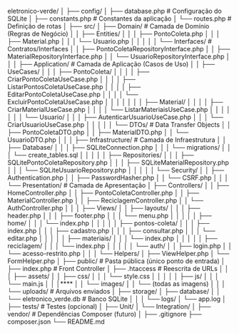 eletronico-verde/
│
├── config/
│   ├── database.php          # Configuração do SQLite
│   ├── constants.php          # Constantes da aplicação
│   └── routes.php             # Definição de rotas
│
├── src/
│   ├── Domain/                # Camada de Domínio (Regras de Negócio)
│   │   ├── Entities/
│   │   │   ├── PontoColeta.php
│   │   │   ├── Material.php
│   │   │   └── Usuario.php
│   │   │
│   │   └── Interfaces/        # Contratos/Interfaces
│   │       ├── PontoColetaRepositoryInterface.php
│   │       ├── MaterialRepositoryInterface.php
│   │       └── UsuarioRepositoryInterface.php
│   │
│   ├── Application/           # Camada de Aplicação (Casos de Uso)
│   │   ├── UseCases/
│   │   │   ├── PontoColeta/
│   │   │   │   ├── CriarPontoColetaUseCase.php
│   │   │   │   ├── ListarPontosColetaUseCase.php
│   │   │   │   ├── EditarPontoColetaUseCase.php
│   │   │   │   └── ExcluirPontoColetaUseCase.php
│   │   │   │
│   │   │   ├── Material/
│   │   │   │   ├── CriarMaterialUseCase.php
│   │   │   │   └── ListarMateriaisUseCase.php
│   │   │   │
│   │   │   └── Usuario/
│   │   │       ├── AutenticarUsuarioUseCase.php
│   │   │       └── CriarUsuarioUseCase.php
│   │   │
│   │   └── DTOs/               # Data Transfer Objects
│   │       ├── PontoColetaDTO.php
│   │       ├── MaterialDTO.php
│   │       └── UsuarioDTO.php
│   │
│   ├── Infrastructure/         # Camada de Infraestrutura
│   │   ├── Database/
│   │   │   ├── SQLiteConnection.php
│   │   │   └── migrations/
│   │   │       └── create_tables.sql
│   │   │
│   │   ├── Repositories/
│   │   │   ├── SQLitePontoColetaRepository.php
│   │   │   ├── SQLiteMaterialRepository.php
│   │   │   └── SQLiteUsuarioRepository.php
│   │   │
│   │   └── Security/
│   │       ├── Authentication.php
│   │       ├── PasswordHasher.php
│   │       └── CSRF.php
│   │
│   └── Presentation/           # Camada de Apresentação
│       ├── Controllers/
│       │   ├── HomeController.php
│       │   ├── PontoColetaController.php
│       │   ├── MaterialController.php
│       │   ├── ReciclagemController.php
│       │   └── AuthController.php
│       │
│       ├── Views/
│       │   ├── layouts/
│       │   │   ├── header.php
│       │   │   ├── footer.php
│       │   │   └── menu.php
│       │   │
│       │   ├── home/
│       │   │   └── index.php
│       │   │
│       │   ├── pontos-coleta/
│       │   │   ├── index.php
│       │   │   ├── cadastro.php
│       │   │   ├── consultar.php
│       │   │   └── editar.php
│       │   │
│       │   ├── materiais/
│       │   │   └── index.php
│       │   │
│       │   ├── reciclagem/
│       │   │   └── index.php
│       │   │
│       │   └── auth/
│       │       ├── login.php
│       │       └── acesso-restrito.php
│       │
│       └── Helpers/
│           ├── ViewHelper.php
│           └── FormHelper.php
│
├── public/                     # Pasta pública (único ponto de entrada)
│   ├── index.php              # Front Controller
│   ├── .htaccess              # Reescrita de URLs
│   │
│   ├── assets/
│   │   ├── css/
│   │   │   └── style.css
│   │   │
│   │   ├── js/
│   │   │   └── main.js
│   │   │****
│   │   └── images/
│   │       └── (todas as imagens)
│   │
│   └── uploads/               # Arquivos enviados
│
├── storage/
│   ├── database/
│   │   └── eletronico_verde.db  # Banco SQLite
│   │
│   └── logs/
│       └── app.log
│
├── tests/                      # Testes (opcional)
│   ├── Unit/
│   └── Integration/
│
├── vendor/                     # Dependências Composer (futuro)
│
├── .gitignore
├── composer.json
└── README.md